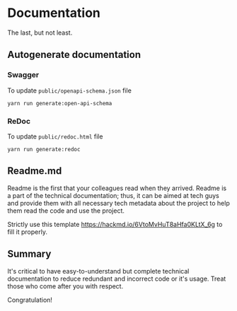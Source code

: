 # Documentation
The last, but not least. 

## Autogenerate documentation

### Swagger
To update `public/openapi-schema.json` file
```
yarn run generate:open-api-schema
```

### ReDoc
To update `public/redoc.html` file
```
yarn run generate:redoc
```

## Readme.md
Readme is the first that your colleagues read when they arrived. Readme is a part of the technical documentation; thus, it can be aimed at tech guys and provide them with all necessary tech metadata about the project to help them read the code and use the project.


Strictly use this template <https://hackmd.io/6VtoMvHuT8aHfa0KLtX_6g> to fill it properly.


## Summary
It's critical to have easy-to-understand but complete technical documentation to reduce redundant and incorrect code or it's usage. Treat those who come after you with respect.

Congratulation!